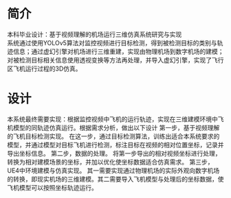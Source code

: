 # 简介
本科毕业设计：基于视频理解的机场运行三维仿真系统研究与实现      
系统通过使用YOLOv5算法对监控视频进行目标检测，得到被检测目标的类别与轨迹信息；通过虚幻引擎对机场进行三维重建，实现由物理机场到数字机场的建模；对被检测目标相关信息使用透视变换等方法再处理，并导入虚幻引擎，实现了飞行区飞机运行过程的3D仿真。
# 设计
本系统最终需要实现：根据监控视频中飞机的运行轨迹，实现在三维建模环境中飞机模型的同轨迹仿真运行。根据需求分析，做出以下设计
第一步，基于视频理解的飞机目标检测实现。
  在这一步，通过目标检测算法，训练出适合本系统要求的模型，并通过模型对目标飞机进行检测，标注目标在视频的相对位置坐标，记录并导出坐标信息。
第二步，数据的处理。
  将第一步导出的相对视频坐标进行处理，转换为相对建模场景的坐标，并加以优化使坐标数据适合仿真需求。
第三步，UE4中环境建模与仿真实现。
  其一需要实现通过物理机场的实际外观向数字机场的转换，即现实机场的三维建模。其二需要导入飞机模型与处理后的坐标数据，使飞机模型可以按照坐标轨迹运行。

